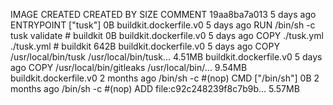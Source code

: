 IMAGE               CREATED             CREATED BY                                      SIZE                COMMENT
19aa8ba7a013        5 days ago          ENTRYPOINT ["tusk"]                             0B                  buildkit.dockerfile.v0
<missing>           5 days ago          RUN /bin/sh -c tusk validate # buildkit         0B                  buildkit.dockerfile.v0
<missing>           5 days ago          COPY ./tusk.yml ./tusk.yml # buildkit           642B                buildkit.dockerfile.v0
<missing>           5 days ago          COPY /usr/local/bin/tusk /usr/local/bin/tusk…   4.51MB              buildkit.dockerfile.v0
<missing>           5 days ago          COPY /usr/local/bin/gitleaks /usr/local/bin/…   9.54MB              buildkit.dockerfile.v0
<missing>           2 months ago        /bin/sh -c #(nop)  CMD ["/bin/sh"]              0B
<missing>           2 months ago        /bin/sh -c #(nop) ADD file:c92c248239f8c7b9b…   5.57MB
